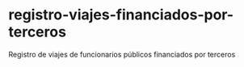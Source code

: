 # registro-viajes-financiados-por-terceros
Registro de viajes de funcionarios públicos financiados por terceros
